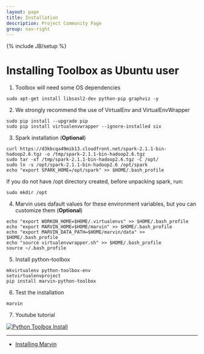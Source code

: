 ```yaml
---
layout: page
title: Installation
description: Project Community Page
group: nav-right
---
```

<!--
{% comment %}
Licensed to the Apache Software Foundation (ASF) under one or more
contributor license agreements.  See the NOTICE file distributed with
this work for additional information regarding copyright ownership.
The ASF licenses this file to you under the Apache License, Version 2.0
(the "License"); you may not use this file except in compliance with
the License.  You may obtain a copy of the License at

http://www.apache.org/licenses/LICENSE-2.0

Unless required by applicable law or agreed to in writing, software
distributed under the License is distributed on an "AS IS" BASIS,
WITHOUT WARRANTIES OR CONDITIONS OF ANY KIND, either express or implied.
See the License for the specific language governing permissions and
limitations under the License.
{% endcomment %}
-->

{% include JB/setup %}

# Installing Toolbox as Ubuntu user

1. Toolbox will need some OS dependencies

```
sudo apt-get install libsasl2-dev python-pip graphviz -y
```

2. We strongly recommend the use of VirtualEnv and VirtualEnvWrapper

```
sudo pip install --upgrade pip
sudo pip install virtualenvwrapper --ignore-installed six
```

3. Spark installation (**Optional**)

```
curl https://d3kbcqa49mib13.cloudfront.net/spark-2.1.1-bin-hadoop2.6.tgz -o /tmp/spark-2.1.1-bin-hadoop2.6.tgz
sudo tar -xf /tmp/spark-2.1.1-bin-hadoop2.6.tgz -C /opt/
sudo ln -s /opt/spark-2.1.1-bin-hadoop2.6 /opt/spark
echo "export SPARK_HOME=/opt/spark" >> $HOME/.bash_profile
```

If you do not have /opt directory created, before unpacking spark, run:

```
sudo mkdir /opt
```

4. Marvin uses dafault values for these environment variables, but you can customize them (**Optional**)

```
echo "export WORKON_HOME=$HOME/.virtualenvs" >> $HOME/.bash_profile
echo "export MARVIN_HOME=$HOME/marvin" >> $HOME/.bash_profile
echo "export MARVIN_DATA_PATH=$HOME/marvin/data" >> $HOME/.bash_profile
echo "source virtualenvwrapper.sh" >> $HOME/.bash_profile
source ~/.bash_profile
```

5. Install python-toolbox

```
mkvirtualenv python-toolbox-env
setvirtualenvproject
pip install marvin-python-toolbox
```

6. Test the installation

```
marvin
```

7. Youtube tutorial

[![Python Toolbox Install](http://img.youtube.com/vi/2iljFG9EZ_Q/0.jpg)](https://www.youtube.com/watch?v=2iljFG9EZ_Q "Python Toolbox Install")

----

* [Installing Marvin](/marvin-platform-book/ch2_toolbox_installation/overview)
